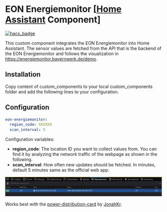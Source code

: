 # EON Energiemonitor [[Home Assistant](https://www.home-assistant.io/) Component]

[![hacs_badge](https://img.shields.io/badge/HACS-Custom-orange.svg?style=for-the-badge)](https://github.com/custom-components/hacs)

This custom component integrates the EON Energiemonitor into Home Assistant. The sensor values are fetched from the API that is the backend of the EON Energiemonitor and follows the visualization in <https://energiemonitor.bayernwerk.de/demo>.

## Installation

Copy content of custom_components to your local custom_components folder and add the following lines to your configuration.

## Configuration

```yaml
eon-energiemonitor:
  region_code: XXXXXX
  scan_interval: 5
```

Configuration variables:

* **region_code**: The location ID you want to collect values from. You can find it by analyzing the network traffic of the webpage as shown in the following.
* **scan_interval**: How often new updates should be fetched. In minutes, default 5 minutes same as the official web app.

![alt text](doc/regionCode.png "Network traffic analysis ")

Works best with the [power-distribution-card](https://github.com/JonahKr/power-distribution-card) by [JonahKr](https://github.com/JonahKr).
